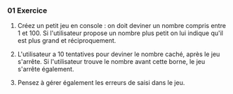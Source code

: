 ### 01 Exercice 

1. Créez un petit jeu en console : on doit deviner un nombre compris entre 1 et 100. Si l'utilisateur propose un nombre plus petit on lui indique qu'il est plus grand et réciproquement. 

2. L'utilisateur a 10 tentatives pour deviner le nombre caché, après le jeu s'arrête. Si l'utilisateur trouve le nombre avant cette borne, le jeu s'arrête également. 

3. Pensez à gérer également les erreurs de saisi dans le jeu.